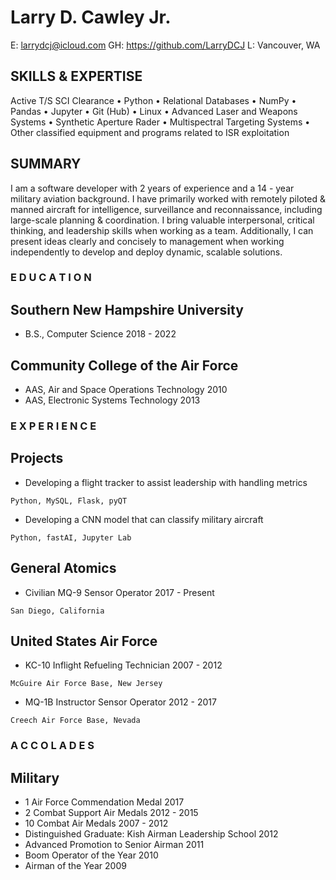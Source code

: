 # Larry D. Cawley Jr.

E: larrydcj@icloud.com GH: https://github.com/LarryDCJ L: Vancouver, WA

## SKILLS & EXPERTISE

Active T/S SCI Clearance • Python • Relational Databases • NumPy • Pandas • Jupyter • Git (Hub) • Linux • Advanced Laser
and Weapons Systems • Synthetic Aperture Rader • Multispectral Targeting Systems • Other classified equipment and
programs related to ISR exploitation

## SUMMARY

I am a software developer with 2 years of experience and a 14 - year military aviation background. I have primarily worked
with remotely piloted & manned aircraft for intelligence, surveillance and reconnaissance, including large-scale planning
& coordination. I bring valuable interpersonal, critical thinking, and leadership skills when working as a team.
Additionally, I can present ideas clearly and concisely to management when working independently to develop and
deploy dynamic, scalable solutions.

### E D U C A T I O N

## Southern New Hampshire University

- B.S., Computer Science 2018 - 2022

## Community College of the Air Force

- AAS, Air and Space Operations Technology 2010
- AAS, Electronic Systems Technology 2013

### E X P E R I E N C E

## Projects

- Developing a flight tracker to assist leadership with handling metrics

```
Python, MySQL, Flask, pyQT
```
- Developing a CNN model that can classify military aircraft
 
 ```
 Python, fastAI, Jupyter Lab
```
## General Atomics

- Civilian MQ-9 Sensor Operator 2017 - Present
```
San Diego, California
```
## United States Air Force
- KC-10 Inflight Refueling Technician 2007 - 2012
```
McGuire Air Force Base, New Jersey
```
- MQ-1B Instructor Sensor Operator 2012 - 2017
```
Creech Air Force Base, Nevada
```
### A C C O L A D E S

## Military

- 1 Air Force Commendation Medal 2017
- 2 Combat Support Air Medals 2012 - 2015
- 10 Combat Air Medals 2007 - 2012
- Distinguished Graduate: Kish Airman Leadership School 2012
- Advanced Promotion to Senior Airman 2011
- Boom Operator of the Year 2010
- Airman of the Year 2009
